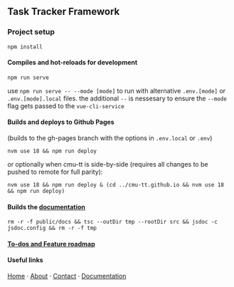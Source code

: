 ## Task Tracker Framework

### Project setup

```
npm install
```

#### Compiles and hot-reloads for development

```
npm run serve
```

use `npm run serve -- --mode [mode]` to run with alternative `.env.[mode]` or `.env.[mode].local` files. the additional `--` is nessesary to ensure the `--mode` flag gets passed to the `vue-cli-service`

#### Builds and deploys to Github Pages

(builds to the gh-pages branch with the options in `.env.local` or `.env`)

```
nvm use 18 && npm run deploy
```

or optionally when cmu-tt is side-by-side (requires all changes to be pushed to remote for full parity):

```
nvm use 18 && npm run deploy & (cd ../cmu-tt.github.io && nvm use 18 && npm run deploy)
```

#### Builds the [documentation](https://mvtt.app/docs)

```
rm -r -f public/docs && tsc --outDir tmp --rootDir src && jsdoc -c jsdoc.config && rm -r -f tmp
```

#### [To-dos and Feature roadmap](https://mvtt.app/roadmap)

#### Useful links

[Home](https://mvtt.app) ·
[About](https://mvtt.app/about) ·
[Contact](https://mvtt.app/contact) ·
[Documentation](https://mvtt.app/docs)
